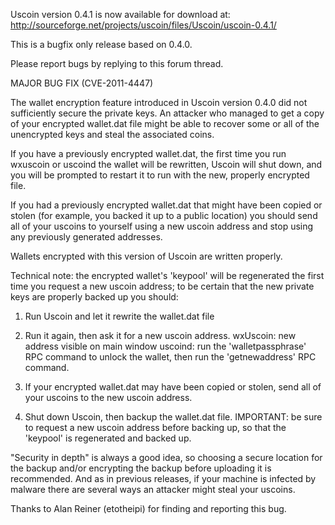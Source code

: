 Uscoin version 0.4.1 is now available for download at:
http://sourceforge.net/projects/uscoin/files/Uscoin/uscoin-0.4.1/

This is a bugfix only release based on 0.4.0.

Please report bugs by replying to this forum thread.

MAJOR BUG FIX  (CVE-2011-4447)

The wallet encryption feature introduced in Uscoin version 0.4.0 did not sufficiently secure the private keys. An attacker who
managed to get a copy of your encrypted wallet.dat file might be able to recover some or all of the unencrypted keys and steal the
associated coins.

If you have a previously encrypted wallet.dat, the first time you run wxuscoin or uscoind the wallet will be rewritten, Uscoin will
shut down, and you will be prompted to restart it to run with the new, properly encrypted file.

If you had a previously encrypted wallet.dat that might have been copied or stolen (for example, you backed it up to a public
location) you should send all of your uscoins to yourself using a new uscoin address and stop using any previously generated addresses.

Wallets encrypted with this version of Uscoin are written properly.

Technical note: the encrypted wallet's 'keypool' will be regenerated the first time you request a new uscoin address; to be certain that the
new private keys are properly backed up you should:

1. Run Uscoin and let it rewrite the wallet.dat file

2. Run it again, then ask it for a new uscoin address.
wxUscoin: new address visible on main window
uscoind: run the 'walletpassphrase' RPC command to unlock the wallet,  then run the 'getnewaddress' RPC command.

3. If your encrypted wallet.dat may have been copied or stolen, send all of your uscoins to the new uscoin address.

4. Shut down Uscoin, then backup the wallet.dat file.
IMPORTANT: be sure to request a new uscoin address before backing up, so that the 'keypool' is regenerated and backed up.

"Security in depth" is always a good idea, so choosing a secure location for the backup and/or encrypting the backup before uploading it is recommended. And as in previous releases, if your machine is infected by malware there are several ways an attacker might steal your uscoins.

Thanks to Alan Reiner (etotheipi) for finding and reporting this bug.
